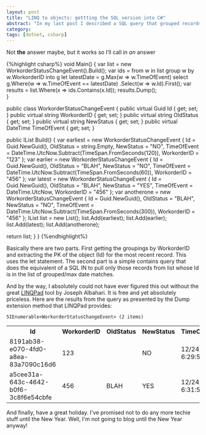 ```yaml
---
layout: post
title: "LINQ to objects: gettting the SQL version into C#"
abstract: "In my last post I described a SQL query that grouped records by an ID (non unique obviously otherwise what is the point of grouping in the first place?), and then selected only the most recently created record from each group. I have been struggling with the LINQ query to do that same thing in C# and finally hit upon an answer."
category: 
tags: [dotnet, csharp]
---
```

Not **the** answer maybe, but it works so I’ll call in *an* answer

{%highlight csharp%}
void Main()
{
 var list = new WorkorderStatusChangeEvent().Build();
 var ids = from w in list
   group w by w.WorkorderID into g
   let latestDate = g.Max(w => w.TimeOfEvent)
   select g.Where(w => w.TimeOfEvent == latestDate)
    .Select(w => w.Id).First();
 var results = list.Where(x => ids.Contains(x.Id));
 results.Dump();    
}

public class WorkorderStatusChangeEvent
{
 public virtual Guid Id { get; set; }
 public virtual string WorkorderID { get; set; }
 public virtual string OldStatus { get; set; }
 public virtual string NewStatus { get; set; }
 public virtual DateTime TimeOfEvent { get; set; }
 
 public IList Build()
 {
  var earliest = new WorkorderStatusChangeEvent
     {
     Id = Guid.NewGuid(),
     OldStatus = string.Empty,
     NewStatus = "NO",
     TimeOfEvent = DateTime.UtcNow.Subtract(TimeSpan.FromSeconds(120)),
     WorkorderID = "123"
   };
  var earlier = new WorkorderStatusChangeEvent
       {
        Id = Guid.NewGuid(),
        OldStatus = "BLAH",
        NewStatus = "NO",
        TimeOfEvent = DateTime.UtcNow.Subtract(TimeSpan.FromSeconds(60)),
        WorkorderID = "456"
       };
  var latest = new WorkorderStatusChangeEvent
       {
        Id = Guid.NewGuid(),
        OldStatus = "BLAH",
        NewStatus = "YES",
        TimeOfEvent = DateTime.UtcNow,
        WorkorderID = "456"
       };
  var anotherone = new WorkorderStatusChangeEvent
       {
        Id = Guid.NewGuid(),
        OldStatus = "BLAH",
        NewStatus = "NO",
        TimeOfEvent = DateTime.UtcNow.Subtract(TimeSpan.FromSeconds(300)),
        WorkorderID = "456"
       };
  IList list = new List();
  list.Add(earliest);
  list.Add(earlier);
  list.Add(latest);
  list.Add(anotherone);
  
  return list;
 }
}
{%endhighlight%}

Basically there are two parts. First getting the groupings by WorkorderID and extracting the PK of the object (Id) for the most recent record. This uses the let statement. The second part is a simple contains query that does the equivalent of a SQL IN to pull only those records from list whose Id is in the list of grouped/max date matches.

And by the way, I absolutely could not have ever figured this out without the great [LINQPad](http://www.linqpad.net/) tool by Joseph Albahari. It is free and yet absolutely priceless. Here are the results from the query as presented by the Dump extension method that LINQPad provides:

    5IEnumerable<WorkorderStatusChangeEvent> (2 items)

<table>
    <tr>
        <th>Id</th><th>WorkorderID</th><th>OldStatus</th><th>NewStatus</th><th>TimeOfEvent</th>
    </tr>
    <tr>
        <td>8191ab38-e070-4fd0-a8ea-83a7090c16d6</td>
        <td>123</td>
        <td></td>
        <td>NO</td>
        <td>12/24/2009 6:29:51 PM</td>
    </tr>
    <tr>
        <td>a5cee31a-643c-4642-b0f6-3c8f6e54cbfe</td>
        <td>456</td>
        <td>BLAH</td>
        <td>YES</td>
        <td>12/24/2009 6:31:51 PM</td>
    </tr>
</table>

And finally, have a great holiday. I've promised not to do any more techie stuff until the New Year. Well, I'm not going to blog until the New Year anyway!